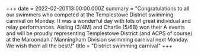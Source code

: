 +++
date = 2022-02-20T13:00:00.000Z
summary = "Congratulations to all our swimmers who competed at the Templestowe District swimming carnival on Monday. It was a wonderful day with lots of great individual and relay performances. Aisling (3/4M) and Charlie (5/6B) won their A events and will be proudly representing Templestowe District (and ACPS of course) at the Maroondah / Manningham Division swimming carnival next Monday. We wish them all the best\\!"
title = "District swimming carnival"
+++

